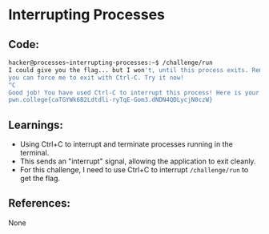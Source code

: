 # Interrupting Processes
## Code:
```bash
hacker@processes~interrupting-processes:~$ /challenge/run
I could give you the flag... but I won't, until this process exits. Remember,
you can force me to exit with Ctrl-C. Try it now!
^C
Good job! You have used Ctrl-C to interrupt this process! Here is your flag:
pwn.college{caTGYWk6B2Ldtdli-ryTqE-Gom3.dNDN4QDLycjN0czW}
```
## Learnings:
- Using Ctrl+C to interrupt and terminate processes running in the terminal. 
- This sends an "interrupt" signal, allowing the application to exit cleanly.
- For this challenge, I need to use Ctrl+C to interrupt `/challenge/run` to get the flag.
## References:
None


